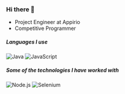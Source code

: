 ### Hi there 👋

- Project Engineer at Appirio
- Competitive Programmer

##### Languages I use
![Java](https://img.shields.io/badge/-Java-000000?style=flat&logo=java)
![JavaScript](https://img.shields.io/badge/-JavaScript-000000?style=flat&logo=javascript)

##### Some of the technologies I have worked with
![Node.js](https://img.shields.io/badge/-Node.js-222222?style=flat&logo=node.js&logoColor=339933)
![Selenium](https://img.shields.io/badge/-Selenium-brightgreen)

<!--
**vidhansharma01/vidhansharma01** is a ✨ _special_ ✨ repository because its `README.md` (this file) appears on your GitHub profile.

Here are some ideas to get you started:

- 🔭 I’m currently working on ...
- 🌱 I’m currently learning ...
- 👯 I’m looking to collaborate on ...
- 🤔 I’m looking for help with ...
- 💬 Ask me about ...
- 📫 How to reach me: ...
- 😄 Pronouns: ...
- ⚡ Fun fact: ...
-->
